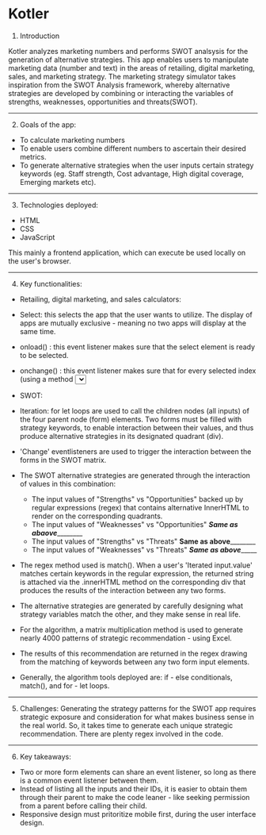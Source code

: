 # Kotler

1. Introduction

Kotler analyzes marketing numbers and performs SWOT analsysis for the generation of alternative strategies.
This app enables users to manipulate marketing data (number and text) in the areas of retailing, digital marketing, sales,
and marketing strategy. The marketing strategy simulator takes inspiration from the SWOT Analysis framework, whereby alternative 
strategies are developed by combining or interacting the variables of strengths, weaknesses, opportunities and threats(SWOT).

-----------------------------------------------------------------------------------------------------------------------------

2. Goals of the app:
- To calculate marketing numbers
- To enable users combine different numbers to ascertain their desired metrics.
- To generate alternative strategies when the user inputs certain strategy keywords (eg. Staff strength, Cost advantage, High digital coverage, Emerging markets etc).

------------------------------------------------------------------------------------------------------------------------------

3. Technologies deployed:
- HTML
- CSS
- JavaScript

This mainly a frontend application, which can execute be used locally on the user's browser.

------------------------------------------------------------------------------------------------------------------------------

4. Key functionalities:
 - Retailing, digital marketing, and sales calculators:
  - Select: this selects the app that the user wants to utilize. The display of apps are mutually exclusive - meaning no two apps will display at the same time.
  - onload() : this event listener makes sure that the select element is ready to be selected.
  - onchange() : this event listener makes sure that for every selected index (using a method <select id>.selectedIndex[arrayIndex]), its corresponding app displays, and is         ready for use.
 
 - SWOT:
  - Iteration: for let loops are used to call the children nodes (all inputs) of the four parent node (form) elements.
     Two forms must be filled with strategy keywords, to enable interaction between their values, and thus produce alternative
     strategies in its designated quadrant (div). 
  - 'Change' eventlisteners are used to trigger the interaction between the forms in the SWOT matrix.
  - The SWOT alternative strategies are generated through the interaction of values in this combination:
     - The input values of "Strengths" vs "Opportunities" backed up by regular expressions (regex) that contains alternative InnerHTML to render on the corresponding quadrants.
     - The input values of "Weaknesses" vs "Opportunities" ___________Same as abaove___________________
     - The input values of "Strengths" vs "Threats" ________Same as above________________
     - The input values of "Weaknesses" vs "Threats" _________Same as above______________
    
  - The regex method used is match(). When a user's 'Iterated input.value' matches certain keywords in the regular expression, the returned string
     is attached via the .innerHTML method on the corresponding div that produces the results of the interaction between any two forms.
    
  - The alternative strategies are generated by carefully designing what strategy variables match the other, and they make sense in real life.
  - For the algorithm, a matrix multiplication method is used to generate nearly 4000 patterns of strategic recommendation - using Excel.
  - The results of this recommendation are returned in the regex drawing from the matching of keywords between any two form input elements.
  - Generally, the algorithm tools deployed are: if - else conditionals, match(), and for - let loops.
    
 ----------------------------------------------------------------------------------------------------------------------------------------------------------------------
    
 5. Challenges:
    Generating the strategy patterns for the SWOT app requires strategic exposure and consideration for what makes business sense in the real world.
    So, it takes time to generate each unique strategic recommendation. There are plenty regex involved in the code.
 ----------------------------------------------------------------------------------------------------------------------------------------------------------------------
    
 6. Key takeaways:
 - Two or more form elements can share an event listener, so long as there is a common event listener between them.
 - Instead of listing all the inputs and their IDs, it is easier to obtain them through their parent to make the code leaner - like seeking permission
    from a parent before calling their child. 
 - Responsive design must pritoritize mobile first, during the user interface design.
 
